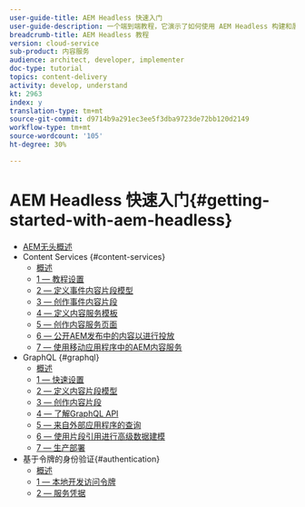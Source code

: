 ```yaml
---
user-guide-title: AEM Headless 快速入门
user-guide-description: 一个端到端教程，它演示了如何使用 AEM Headless 构建和展示内容。
breadcrumb-title: AEM Headless 教程
version: cloud-service
sub-product: 内容服务
audience: architect, developer, implementer
doc-type: tutorial
topics: content-delivery
activity: develop, understand
kt: 2963
index: y
translation-type: tm+mt
source-git-commit: d9714b9a291ec3ee5f3dba9723de72bb120d2149
workflow-type: tm+mt
source-wordcount: '105'
ht-degree: 30%

---
```



# AEM Headless 快速入门{#getting-started-with-aem-headless}

+ [AEM无头概述](./overview.md)
+ Content Services {#content-services}
   + [概述](./content-services/overview.md)
   + [1 — 教程设置](./content-services/chapter-1.md)
   + [2 — 定义事件内容片段模型](./content-services/chapter-2.md)
   + [3 — 创作事件内容片段](./content-services/chapter-3.md)
   + [4 — 定义内容服务模板](./content-services/chapter-4.md)
   + [5 — 创作内容服务页面](./content-services/chapter-5.md)
   + [6 — 公开AEM发布中的内容以进行投放](./content-services/chapter-6.md)
   + [7 — 使用移动应用程序中的AEM内容服务](./content-services/chapter-7.md)
+ GraphQL {#graphql}
   + [概述](./graphql/overview.md)
   + [1 — 快速设置](./graphql/setup.md)
   + [2 — 定义内容片段模型](./graphql/content-fragment-models.md)
   + [3 — 创作内容片段](./graphql/author-content-fragments.md)
   + [4 — 了解GraphQL API](./graphql/explore-graphql-api.md)
   + [5 — 来自外部应用程序的查询](./graphql/graphql-and-external-app.md)
   + [6 — 使用片段引用进行高级数据建模](./graphql/fragment-references.md)
   + [7 — 生产部署](./graphql/production-deployment.md)
+ 基于令牌的身份验证{#authentication}
   + [概述](./authentication/overview.md)
   + [1 — 本地开发访问令牌](./authentication/local-development-access-token.md)
   + [2 — 服务凭据](./authentication/service-credentials.md)